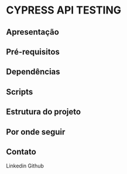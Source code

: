 # CYPRESS API TESTING

## Apresentação

## Pré-requisitos

## Dependências

## Scripts

## Estrutura do projeto

## Por onde seguir

## Contato
Linkedin
Github